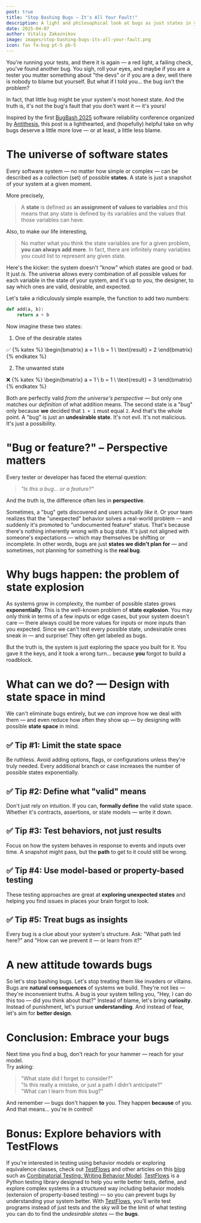 ```yaml
---
post: true
title: "Stop Bashing Bugs – It's All Your Fault!"
description: A light and philosophical look at bugs as just states in your system. Inspired by BugBash 2025 test conference.
date: 2025-04-07
author: Vitaliy Zakaznikov
image: images/stop-bashing-bugs-its-all-your-fault.png
icon: fas fa-bug pt-5 pb-5
---
```



You're running your tests, and there it is again — a red light, a failing check, you've found another bug. You sigh, roll your eyes, and maybe if you are a tester you mutter something about "the devs" or if you are a dev, well there is nobody to blame but yourself. But what if I told you... the bug isn't the problem?

In fact, that little bug might be your system's most honest state. And the truth is, it's not the bug's fault that you don't want it — it's yours!

Inspired by the first [BugBash 2025](https://bugbash.antithesis.com/) software reliability conference organized by [Antithesis](https://bugbash.antithesis.com/), this post is a lighthearted, and (hopefully) helpful take on why bugs deserve a little more love — or at least, a little less blame.

<!-- more -->

# The universe of software states

Every software system — no matter how simple or complex — can be described as a collection (set) of possible **states**. A state is just a snapshot of your system at a given moment.

More precisely,

> A **state** is defined as **an assignment of values to variables** and this means that any state is defined by its variables and the values that those variables can have.

Also, to make our life interesting,

> No matter what you think the state variables are for a given problem, **you can always add more**. In fact, there are infinitely many variables you could list to represent any given state. 

Here's the kicker: the system doesn't "know" which states are good or bad. It just *is*. The universe allows every combination of all possible values for each variable in the state of your system, and it's up to *you*, the designer, to say which ones are valid, desirable, and expected.

Let's take a ridiculously simple example, the function to add two numbers:

```python
def add(a, b):
    return a + b
```

Now imagine these two states:

1. One of the desirable states

  ✅ {% katex %}
\begin{bmatrix} 
a = 1 \\
b = 1 \\
\text{result} = 2
\end{bmatrix} 
{% endkatex %}

2. The unwanted state

  ❌ {% katex %}
\begin{bmatrix} 
a = 1 \\
b = 1 \\
\text{result} = 3
\end{bmatrix} 
{% endkatex %}

Both are perfectly valid *from the universe's perspective* — but only one matches our *definition* of what addition means. The second state is a "bug" only because **we** decided that `1 + 1` must equal `2`.
And that's the whole point. A "bug" is just an **undesirable state**. It's not evil. It's not malicious. It's just a possibility.


# "Bug or feature?" – Perspective matters

Every tester or developer has faced the eternal question:  
> _"Is this a bug... or a feature?"_

And the truth is, the difference often lies in **perspective**.

Sometimes, a "bug" gets discovered and users actually *like* it. Or your team realizes that the "unexpected" behavior solves a real-world problem — and suddenly it's promoted to "undocumented feature" status.
That's because there's nothing inherently wrong with a bug state. It's just not aligned with someone's expectations — which may themselves be shifting or incomplete.
In other words, bugs are just **states we didn't plan for** — and sometimes, not planning for something is the **real bug**.

# Why bugs happen: the problem of state explosion

As systems grow in complexity, the number of possible states grows **exponentially**. This is the well-known problem of **state explosion**.
You may only think in terms of a few inputs or edge cases, but your system doesn't care — there always could be more values for inputs or more inputs than you expected.
Since we can't test every possible state, undesirable ones sneak in — and surprise! They often get labeled as bugs.

But the truth is, the system is just exploring the space you built for it.
You gave it the keys, and it took a wrong turn... because **you** forgot to build a roadblock.


# What can we do? — Design with state space in mind

We can't eliminate bugs entirely, but we *can* improve how we deal with them — and even reduce how often they show up — by designing with possible **state space** in mind.

## ✅ Tip #1: Limit the state space

Be ruthless. Avoid adding options, flags, or configurations unless they're truly needed. Every additional branch or case increases the number of possible states exponentially.

## ✅ Tip #2: Define what "valid" means

Don't just rely on intuition. If you can, **formally define** the valid state space. Whether it's contracts, assertions, or state models — write it down.

## ✅ Tip #3: Test behaviors, not just results

Focus on how the system behaves in response to events and inputs over time. A snapshot might pass, but the **path** to get to it could still be wrong.

## ✅ Tip #4: Use model-based or property-based testing

These testing approaches are great at **exploring unexpected states** and helping you find issues in places your brain forgot to look.

## ✅ Tip #5: Treat bugs as insights

Every bug is a clue about your system's structure. Ask: "What path led here?" and "How can we prevent it — or learn from it?"

# A new attitude towards bugs

So let's stop bashing bugs. Let's stop treating them like invaders or villains.
Bugs are **natural consequences** of systems we build. They're not lies — they're inconvenient truths.
A bug is your system telling you, "Hey, I can do this too — did you think about that?"
Instead of blame, let's bring **curiosity**. Instead of punishment, let's pursue **understanding**. And instead of fear, let's aim for **better design**.

# Conclusion: Embrace your bugs

Next time you find a bug, don't reach for your hammer — reach for your model.  
Try asking:

> "What state did I forget to consider?"  
> "Is this really a mistake, or just a path I didn't anticipate?"  
> "What can I learn from this bug?"

And remember — bugs don't happen **to** you. They happen **because** of you. And that means... you're in control!

# Bonus: Explore behaviors with TestFlows

If you're interested in testing using behavior models or exploring equivalence classes, check out [TestFlows](/handbook) and other articles on this [blog](../) such as [Combinatorial Testing: Writing Behavior Model](../combinatorial-testing-behavior-model/). [TestFlows](/handbook) is a Python testing library designed to help you write better tests, define, and explore complex systems in a structured way including behavior models (extension of property-based testing) — so you can prevent bugs by understanding your system better. With [TestFlows](/handbook), you'll write test programs instead of just tests and the sky will be the limit of what testing you can do to find the *undesirable states* — the **bugs**.
